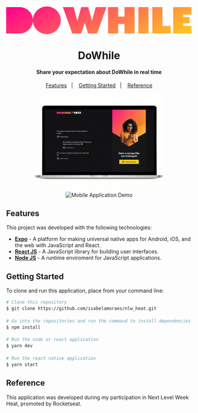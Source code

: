 ﻿<h1 align="center">
  <br>
    <img src="https://github.com/isabelamoraes/nlw_heat/blob/main/demo/logo.jpg?raw=true" alt="DoWhile">
  <br>
  <br>
  DoWhile
</h1>

<h4 align="center">
  Share your expectation about DoWhile in real time
</h4>

<p align="center">
  <a href="#features">Features</a>&nbsp;&nbsp;&nbsp;|&nbsp;&nbsp;&nbsp;
  <a href="#getting-started">Getting Started</a>&nbsp;&nbsp;&nbsp;|&nbsp;&nbsp;&nbsp;
  <a href="#reference">Reference</a>
</p>

<p align="center">
  <img alt="Web Application Demo" src="https://github.com/isabelamoraes/nlw_heat/blob/main/demo/dowhile.gif?raw=true" width="70%">
  <img alt="Mobile Application Demo" src="https://github.com/isabelamoraes/nlw_heat/blob/main/demo/app.gif?raw=true" width="23%">
</p>

## Features

This project was developed with the following technologies:

- **[Expo](https://expo.io/)** - A platform for making universal native apps for Android, iOS, and the web with JavaScript and React.
- **[React JS](https://reactjs.org/)** - A JavaScript library for building user interfaces.
- **[Node JS](https://nodejs.org/)** - A runtime enviroment for JavaScript applications.

## Getting Started

To clone and run this application, place from your command line:

```bash
# Clone this repository
$ git clone https://github.com/isabelamoraes/nlw_heat.git

# Go into the repositories and run the command to install dependencies
$ npm install

# Run the node or react application
$ yarn dev

# Run the react native application
$ yarn start
```

## Reference

This application was developed during my participation in Next Level Week Heat, promoted by Rocketseat.
